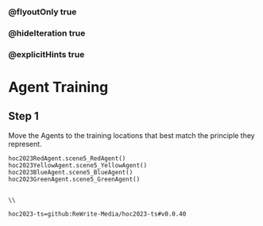 ### @flyoutOnly true
### @hideIteration true
### @explicitHints true

# Agent Training

## Step 1
Move the Agents to the training locations that best match the principle they represent.

```ghost
hoc2023RedAgent.scene5_RedAgent()
hoc2023YellowAgent.scene5_YellowAgent()
hoc2023BlueAgent.scene5_BlueAgent()
hoc2023GreenAgent.scene5_GreenAgent()
```
```template

\\
```

```package
hoc2023-ts=github:ReWrite-Media/hoc2023-ts#v0.0.40
```